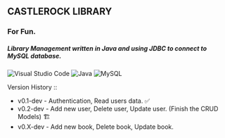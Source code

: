 ## CASTLEROCK LIBRARY
### For Fun.
##### Library Management written in Java and using JDBC to connect to MySQL database.

![Visual Studio Code](https://img.shields.io/badge/Visual%20Studio%20Code-0078d7.svg?style=for-the-badge&logo=visual-studio-code&logoColor=white)
![Java](https://img.shields.io/badge/java-%23ED8B00.svg?style=for-the-badge&logo=java&logoColor=white)
![MySQL](https://img.shields.io/badge/mysql-%2300f.svg?style=for-the-badge&logo=mysql&logoColor=white)


Version History ::
- v0.1-dev  -  Authentication, Read users data.                                       ✅
- v0.2-dev  -  Add new user, Delete user, Update user. (Finish the CRUD Models)       🏗
- v0.X-dev  -  Add new book, Delete book, Update book.

